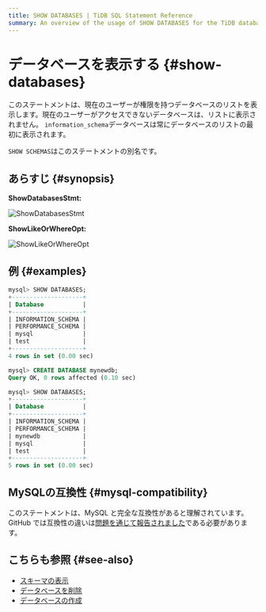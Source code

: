 ```yaml
---
title: SHOW DATABASES | TiDB SQL Statement Reference
summary: An overview of the usage of SHOW DATABASES for the TiDB database.
---
```


# データベースを表示する {#show-databases}

このステートメントは、現在のユーザーが権限を持つデータベースのリストを表示します。現在のユーザーがアクセスできないデータベースは、リストに表示されません。 `information_schema`データベースは常にデータベースのリストの最初に表示されます。

`SHOW SCHEMAS`はこのステートメントの別名です。

## あらすじ {#synopsis}

**ShowDatabasesStmt:**

![ShowDatabasesStmt](/media/sqlgram/ShowDatabasesStmt.png)

**ShowLikeOrWhereOpt:**

![ShowLikeOrWhereOpt](/media/sqlgram/ShowLikeOrWhereOpt.png)

## 例 {#examples}

```sql
mysql> SHOW DATABASES;
+--------------------+
| Database           |
+--------------------+
| INFORMATION_SCHEMA |
| PERFORMANCE_SCHEMA |
| mysql              |
| test               |
+--------------------+
4 rows in set (0.00 sec)

mysql> CREATE DATABASE mynewdb;
Query OK, 0 rows affected (0.10 sec)

mysql> SHOW DATABASES;
+--------------------+
| Database           |
+--------------------+
| INFORMATION_SCHEMA |
| PERFORMANCE_SCHEMA |
| mynewdb            |
| mysql              |
| test               |
+--------------------+
5 rows in set (0.00 sec)
```

## MySQLの互換性 {#mysql-compatibility}

このステートメントは、MySQL と完全な互換性があると理解されています。 GitHub では互換性の違いは[<a href="https://github.com/pingcap/tidb/issues/new/choose">問題を通じて報告されました</a>](https://github.com/pingcap/tidb/issues/new/choose)である必要があります。

## こちらも参照 {#see-also}

-   [<a href="/sql-statements/sql-statement-show-schemas.md">スキーマの表示</a>](/sql-statements/sql-statement-show-schemas.md)
-   [<a href="/sql-statements/sql-statement-drop-database.md">データベースを削除</a>](/sql-statements/sql-statement-drop-database.md)
-   [<a href="/sql-statements/sql-statement-create-database.md">データベースの作成</a>](/sql-statements/sql-statement-create-database.md)
